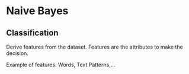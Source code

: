 # Naive Bayes

## Classification

Derive features from the dataset. Features are the attributes to make the decision.

Example of features: Words, Text Patterns,...

